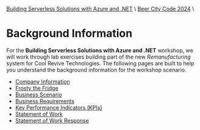 [Building Serverless Solutions with Azure and .NET](https://github.com/TaleLearnCode/BuildingServerlessSolutions) \ [Beer City Code 2024](..\README.md) \

# Background Information

For the **Building Serverless Solutions with Azure and .NET** workshop, we will work through lab exercises building part of the new *Remanufacturing* system for Cool Revive Technologies. The following pages are built to help you understand the background information for the workshop scenario.

-  [Company Information](company-info.md)
-  [Frosty the Fridge](frosty-the-fridge.md)
-  [Business Scenario](business-scenario.md)
-  [Business Requirements](business-requirements.md)
-  [Key Performance Indicators (KPIs)](key-performance-indicators.md)
-  [Statement of Work](statement-of-work.md)
-  [Statement of Work Response](statement-of-work-response.md)
